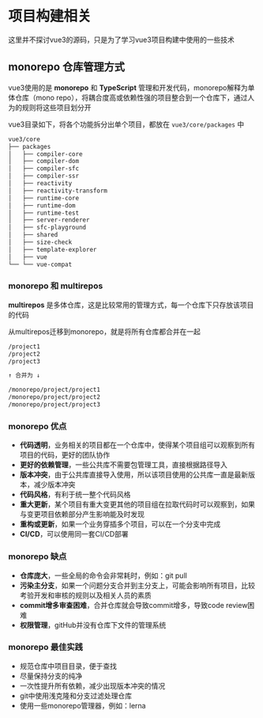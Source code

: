 # 项目构建相关

这里并不探讨vue3的源码，只是为了学习vue3项目构建中使用的一些技术

## monorepo 仓库管理方式

vue3使用的是 **monorepo** 和 **TypeScript** 管理和开发代码，monorepo解释为单体仓库（mono repo），将耦合度高或依赖性强的项目整合到一个仓库下，通过人为的规则将这些项目划分开

vue3目录如下，将各个功能拆分出单个项目，都放在 <code>vue3/core/packages</code> 中

```txt
vue3/core
├── packages
│   ├── compiler-core
│   ├── compiler-dom
│   ├── compiler-sfc
│   ├── compiler-ssr
│   ├── reactivity
│   ├── reactivity-transform
│   ├── runtime-core
│   ├── runtime-dom
│   ├── runtime-test
│   ├── server-renderer
│   ├── sfc-playground
│   ├── shared
│   ├── size-check
│   ├── template-explorer
│   ├── vue
└── └── vue-compat
```

### monorepo 和 multirepos

**multirepos** 是多体仓库，这是比较常用的管理方式，每一个仓库下只存放该项目的代码

从multirepos迁移到monorepo，就是将所有仓库都合并在一起

```txt
/project1
/project2
/project3

↑ 合并为 ↓

/monorepo/project/project1
/monorepo/project/project2
/monorepo/project/project3
```

### monorepo 优点

- **代码透明**，业务相关的项目都在一个仓库中，使得某个项目组可以观察到所有项目的代码，更好的团队协作
- **更好的依赖管理**，一些公共库不需要包管理工具，直接根据路径导入
- **版本冲突**，由于公共库直接导入使用，所以该项目使用的公共库一直是最新版本，减少版本冲突
- **代码风格**，有利于统一整个代码风格
- **重大更新**，某个项目有重大变更其他的项目组在拉取代码时可以观察到，如果与变更项目依赖部分产生影响能及时发现
- **重构或更新**，如果一个业务穿插多个项目，可以在一个分支中完成
- **CI/CD**，可以使用同一套CI/CD部署

### monorepo 缺点

- **仓库庞大**，一些全局的命令会非常耗时，例如：git pull
- **污染主分支**，如果一个问题分支合并到主分支上，可能会影响所有项目，比较考验开发和审核的规则以及相关人员的素质
- **commit增多审查困难**，合并仓库就会导致commit增多，导致code review困难
- **权限管理**，gitHub并没有仓库下文件的管理系统

### monorepo 最佳实践

- 规范仓库中项目目录，便于查找
- 尽量保持分支的纯净
- 一次性提升所有依赖，减少出现版本冲突的情况
- git中使用浅克隆和分支过滤处理仓库
- 使用一些monorepo管理器，例如：lerna
